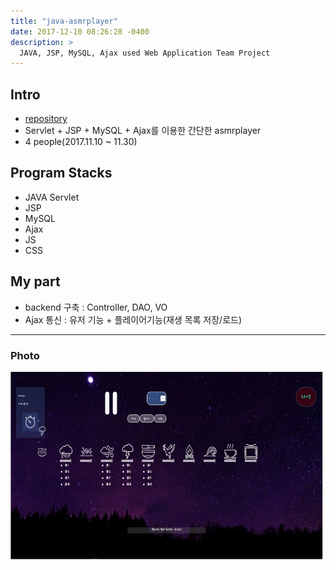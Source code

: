 ```yaml
---
title: "java-asmrplayer"
date: 2017-12-10 08:26:28 -0400
description: >
  JAVA, JSP, MySQL, Ajax used Web Application Team Project
---
```


## Intro
- [repository]
- Servlet + JSP + MySQL + Ajax를 이용한 간단한 asmrplayer
- 4 people(2017.11.10 ~ 11.30)

## Program Stacks
- JAVA Servlet
- JSP
- MySQL
- Ajax
- JS
- CSS

## My part
- backend 구축 : Controller, DAO, VO
- Ajax 통신 : 유저 기능 + 플레이어기능(재생 목록 저장/로드)

---

### Photo
<img src="/assets/images/2.JPG" alt="drawing" width="500" height="300"/>

[repository]: https://github.com/blackjayH/asmr-player/
